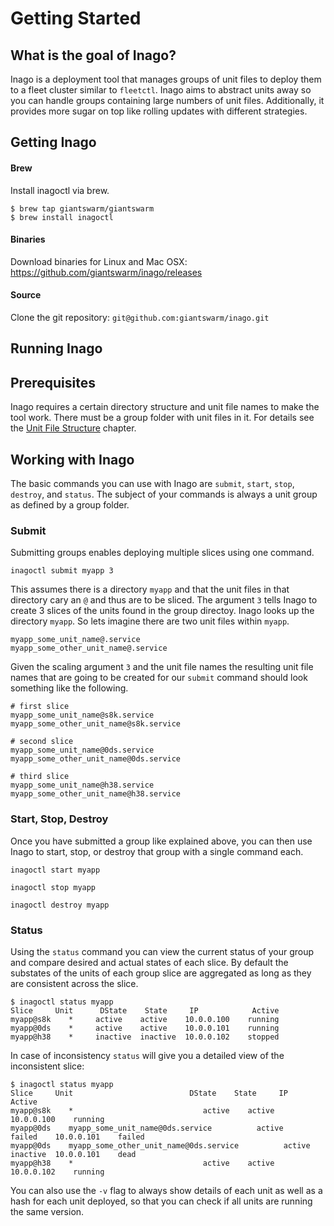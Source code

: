 # Getting Started

## What is the goal of Inago?

Inago is a deployment tool that manages groups of unit files to deploy them to
a fleet cluster similar to `fleetctl`. Inago
aims to abstract units away so you can handle groups containing large numbers
of unit files.
Additionally, it provides more sugar on top like rolling updates with different
strategies.

## Getting Inago
#### Brew
Install inagoctl via brew.
```
$ brew tap giantswarm/giantswarm
$ brew install inagoctl
```

#### Binaries
Download binaries for Linux and Mac OSX: https://github.com/giantswarm/inago/releases

#### Source
Clone the git repository: `git@github.com:giantswarm/inago.git`

## Running Inago

## Prerequisites

Inago requires a certain directory structure and unit file names to make the
tool work. There must be a group folder with unit files in it. For details see the [Unit File Structure](structure.md) chapter.

## Working with Inago

The basic commands you can use with Inago are `submit`, `start`, `stop`, `destroy`, and `status`. The subject of your commands is always a unit group as defined by a group folder.

### Submit

Submitting groups enables deploying multiple slices using one command.

```nohighlight
inagoctl submit myapp 3
```

This assumes there is a directory `myapp` and that the unit files in that directory cary an `@` and thus are to be sliced. The argument `3` tells Inago to create 3 slices of the units found in the group directoy. Inago looks up the
directory `myapp`. So lets imagine there are two unit files within
`myapp`.

```nohighlight
myapp_some_unit_name@.service
myapp_some_other_unit_name@.service
```

Given the scaling argument `3` and the unit file names the resulting unit file
names that are going to be created for our `submit` command should look
something like the following.

```shell
# first slice
myapp_some_unit_name@s8k.service
myapp_some_other_unit_name@s8k.service

# second slice
myapp_some_unit_name@0ds.service
myapp_some_other_unit_name@0ds.service

# third slice
myapp_some_unit_name@h38.service
myapp_some_other_unit_name@h38.service
```

### Start, Stop, Destroy

Once you have submitted a group like explained above, you can then use Inago to start, stop, or destroy that group with a single command each.

```nohighlight
inagoctl start myapp

inagoctl stop myapp

inagoctl destroy myapp
```

### Status

Using the `status` command you can view the current status of your group and compare desired and actual states of each slice. By default the substates of the units of each group slice are aggregated as long as they are consistent across the slice.

```shell
$ inagoctl status myapp
Slice     Unit      DState    State     IP            Active
myapp@s8k    *     active    active    10.0.0.100    running
myapp@0ds    *     active    active    10.0.0.101    running
myapp@h38    *     inactive  inactive  10.0.0.102    stopped
```

In case of inconsistency `status` will give you a detailed view of the inconsistent slice:

```shell
$ inagoctl status myapp
Slice     Unit                          DState    State     IP            Active
myapp@s8k    *                             active    active    10.0.0.100    running
myapp@0ds    myapp_some_unit_name@0ds.service          active    failed    10.0.0.101    failed
myapp@0ds    myapp_some_other_unit_name@0ds.service          active    inactive  10.0.0.101    dead
myapp@h38    *                             active    active    10.0.0.102    running
```

You can also use the `-v` flag to always show details of each unit as well as a hash for each unit deployed, so that you can check if all units are running the same version.